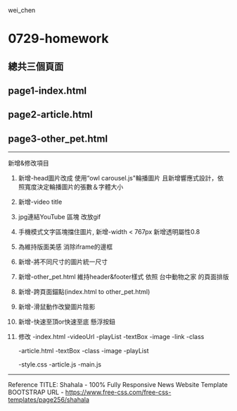 wei_chen
# 0729-homework


## 總共三個頁面
## page1-index.html
## page2-article.html
## page3-other_pet.html
***

新增&修改項目 
1. 新增-head圖片改成 使用“owl carousel.js"輪播圖片 且新增響應式設計，依照寬度決定輪播圖片的張數＆字體大小
2. 新增-video title
3. jpg連結YouTube 區塊 改放gif
4. 手機模式文字區塊擋住圖片, 新增-width < 767px 新增透明屬性0.8
5. 為維持版面美感 消除iframe的邊框
6. 新增-將不同尺寸的圖片統一尺寸
7. 新增-other_pet.html 維持header&footer樣式 依照 台中動物之家 的頁面排版
8. 新增-跨頁面錨點(index.html to other_pet.html)
9. 新增-滑鼠動作改變圖片陰影
10. 新增-快速至頂or快速至底 懸浮按鈕
11. 修改
	-index.html -videoUrl
			-playList
			-textBox
			-image
			-link
			-class

			
	-article.html -textBox
			  -class
			  -image
			  -playList
			
	-style.css
	-article.js
	-main.js
***

Reference
TITLE: Shahala - 100% Fully Responsive News Website Template
BOOTSTRAP URL - https://www.free-css.com/free-css-templates/page256/shahala

